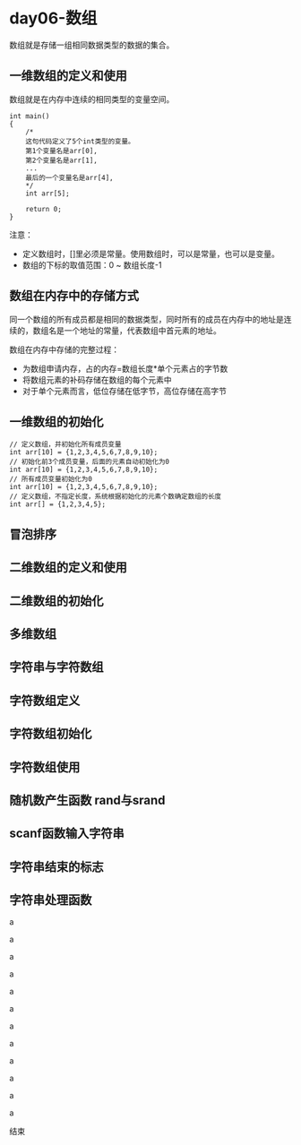 # day06-数组

数组就是存储一组相同数据类型的数据的集合。

## 一维数组的定义和使用
数组就是在内存中连续的相同类型的变量空间。

    int main()
    {
        /*
        这句代码定义了5个int类型的变量。
        第1个变量名是arr[0],
        第2个变量名是arr[1],
        ...
        最后的一个变量名是arr[4],
        */
        int arr[5];
        
        return 0;
    }

注意：
* 定义数组时，[]里必须是常量。使用数组时，可以是常量，也可以是变量。
* 数组的下标的取值范围：0 ~ 数组长度-1


## 数组在内存中的存储方式
同一个数组的所有成员都是相同的数据类型，同时所有的成员在内存中的地址是连续的，数组名是一个地址的常量，代表数组中首元素的地址。

数组在内存中存储的完整过程：
* 为数组申请内存，占的内存=数组长度*单个元素占的字节数
* 将数组元素的补码存储在数组的每个元素中
* 对于单个元素而言，低位存储在低字节，高位存储在高字节

## 一维数组的初始化

    // 定义数组，并初始化所有成员变量
    int arr[10] = {1,2,3,4,5,6,7,8,9,10};
    // 初始化前3个成员变量，后面的元素自动初始化为0
    int arr[10] = {1,2,3,4,5,6,7,8,9,10};
    // 所有成员变量初始化为0
    int arr[10] = {1,2,3,4,5,6,7,8,9,10};
    // 定义数组，不指定长度，系统根据初始化的元素个数确定数组的长度
    int arr[] = {1,2,3,4,5};



## 冒泡排序


## 二维数组的定义和使用


## 二维数组的初始化

## 多维数组

## 字符串与字符数组

## 字符数组定义

## 字符数组初始化

## 字符数组使用

## 随机数产生函数 rand与srand

## scanf函数输入字符串

## 字符串结束的标志

## 字符串处理函数





a

a

a

a

a

a

a

a

a

a

a

a

结束

